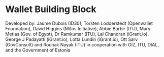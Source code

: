 # Wallet Building Block

Developed by: Jaume Dubois (ID30), Torsten Lodderstedt (Openwallet Foundation), David Higgins (Mifos Initiative), Abbie Barbir (ITU), Mary Metias (Gov. of Egypt), Dr Ramkumar (ITU), Lal Chandran (iGrant.io), George J Padayatti (iGrant.io), Lotta Lundin (iGrant.io), Ott Sarv (GovConsult) and Rounak Nayak (ITU)  in cooperation with GIZ, ITU, DIAL, and the Government of Estonia
